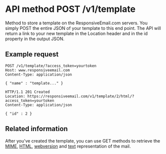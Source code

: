 # API method POST /v1/template

Method to store a template on the ResponsiveEmail.com servers. You simply POST
the entire JSON of your template to this end point. The API will return a link
to your new template in the Location header and in the id property in the output
JSON.

## Example request

```http
POST /v1/template/?access_token=yourtoken
Host: www.responsiveemail.com
Content-Type: application/json

{ "name" : "template..." }

HTTP/1.1 201 Created
Location: https://responsiveemail.com/v1/template/2/html/?access_token=yourtoken
Content-Type: application/json

{ "id" : 2 }
```

## Related information

After you've created the template, you can use GET methods to retrieve the 
[MIME](copernica-docs:ResponsiveEmail/api/get-template-mime),
[HTML](copernica-docs:ResponsiveEmail/api/get-template-html), 
[webversion](copernica-docs:ResponsiveEmail/api/get-template-webversion) and
[text](copernica-docs:ResponsiveEmail/api/get-template-text) 
representation of the mail.
